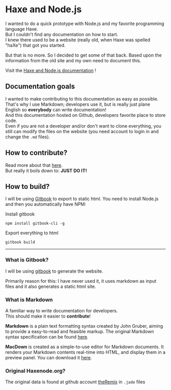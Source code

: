 # Haxe and Node.js

I wanted to do a quick prototype with Node.js and my favorite programming language Haxe.  
But I couldn't find any documentation on how to start.  
I knew there used to be a website (really old, when Haxe was spelled "haXe") that got you started.

But that is no more. So I decided to get some of that back.
Based upon the information from the old site and my own need to document this.

Visit the [Haxe and Node.js documentation](http://matthijskamstra.github.io/haxenode/) !


## Documentation goals

I wanted to make contributing to this documentation as easy as possible.  
That's why I use Markdown; developers use it, but is really just plane English so **everybody** can write documentation!  
And this documentation hosted on Github, developers favorite place to store code.  
Even if you are not a developer and/or don't want to clone everything, you still can modify the files on the website (you need account to login in and change the `.md` files).


## How to contribute?

Read more about that [here](contribute.md).  
But really it boils down to: **JUST DO IT!**


## How to build?

I will be using [Gitbook](https://github.com/GitbookIO/gitbook#how-to-use-it) to export to static html.
You need to install Node.js and then you automatically have NPM:

Install gitbook

```
npm install gitbook-cli -g
```

Export everything to html

```
gitbook build
```

----

### What is Gitbook?
I will be using [gitbook](https://github.com/GitbookIO/gitbook) to generate the website.

Primarily reason for this: I have never used it, it uses markdown as input files and it also generates a static html site.

### What is Markdown
A familiar way to write documentation for developers.  
This should make it easier to **contribute**!

**Markdown** is a plain text formatting syntax created by John Gruber, aiming to provide a easy-to-read and feasible markup. The original Markdown syntax specification can be found [here](http://daringfireball.net/projects/markdown/syntax).

**MacDown** is created as a simple-to-use editor for Markdown documents. It renders your Markdown contents real-time into HTML, and display them in a preview panel. You can download it [here](http://macdown.uranusjr.com/).


### Original Haxenode.org?
The original data is found at github account [theRemix](https://github.com/theRemix/haxenode.org/tree/ajaxloaded/views) in `.jade` files
